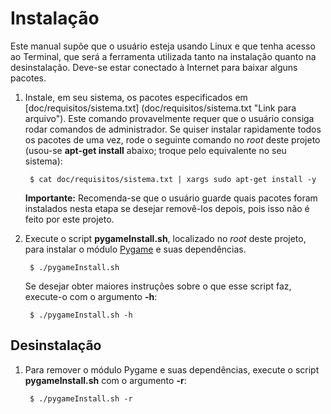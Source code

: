 Instalação
==========

Este manual supõe que o usuário esteja usando Linux e que tenha acesso ao Terminal,
que será a ferramenta utilizada tanto na instalação quanto na desinstalação. Deve-se
estar conectado à Internet para baixar alguns pacotes.


1. Instale, em seu sistema, os pacotes especificados em [doc/requisitos/sistema.txt]
   (doc/requisitos/sistema.txt "Link para arquivo"). Este comando provavelmente requer
   que o usuário consiga rodar comandos de administrador. Se quiser instalar rapidamente
   todos os pacotes de uma vez, rode o seguinte comando no *root* deste projeto (usou-se
   **apt-get install** abaixo; troque pelo equivalente no seu sistema):

        $ cat doc/requisitos/sistema.txt | xargs sudo apt-get install -y

    **Importante:** Recomenda-se que o usuário guarde quais pacotes foram instalados
    nesta etapa se desejar removê-los depois, pois isso não é feito por este projeto.


2. Execute o script **pygameInstall.sh**, localizado no *root* deste projeto, para instalar
   o módulo [Pygame](https://en.wikipedia.org/wiki/Pygame "Mais informações sobre Pygame")
   e suas dependências.

        $ ./pygameInstall.sh

    Se desejar obter maiores instruções sobre o que esse script faz, execute-o com
    o argumento **-h**:

        $ ./pygameInstall.sh -h


Desinstalação
-------------

1. Para remover o módulo Pygame e suas dependências, execute o script **pygameInstall.sh**
   com o argumento **-r**:

        $ ./pygameInstall.sh -r
